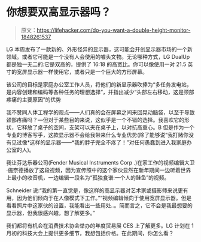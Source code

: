 # 你想要双高显示器吗？

> 原文：<https://lifehacker.com/do-you-want-a-double-height-monitor-1848261537>

LG 本周发布了一款新的、外形怪异的显示器，这可能会开创显示器市场的一个新领域。或者它可能是一个没有人会使用的噱头文物。无论哪种方式，LG DualUp 都是独一无二的:它是双高的，提供了 16:18 的高宽比。你可以像使用一对 21.5 英寸的宽屏显示器一样使用它，或者只是一个巨大的方形屏幕。



该公司的目标是家庭办公室工作人员，将他们的新显示器吹捧为“多任务发电站，是内容创建和编码等各种任务的理想选择”，并指出减少“头部左右移动，这是颈部疼痛的主要原因”的优势

我不赞同人体工程学的观点——人们真的会在屏幕之间来回晃动脑袋，以至于导致颈部疼痛吗？—但对于某些目的来说，这似乎是一个不错的选择。我喜欢它的形状，它释放了桌子的空间，支架可以夹在桌子上，以对抗高重心。B 但是作为一个专业的博客写手，这款显示器不会给我带来什么专业优势(除了能够说“我打赌你没有见过像*这样的显示器——*我的脖子完全不疼了！”对任何愚蠢到进入我家庭办公室的人)。

我让芬达乐器公司(Fender Musical Instruments Corp .)在家工作的视频编辑大卫·施奈德播放了这段视频，因为宣传照中的这个家伙显然在新年期间一边听着世界上最小的收音机，一边编辑一段名为“孤独食谱:一个人的鲑鱼”的视频。

Schneider 说:“我的第一直觉是，像这样的高显示器对艺术家或摄影师来说更有用，因为他们倾向于在人像模式下工作。”“视频编辑倾向于使用宽屏显示器。但是看看照片中这家伙的设置，我能看出一些用处..。简而言之，它不会是我最想要的显示器，但我很感兴趣，想了解更多。”

我们都将有机会在消费技术协会举办的年度贸易展 CES 上了解更多。LG 计划在 1 月初的科技大会上提供更多细节，我想包括价格。在此期间，你怎么看？